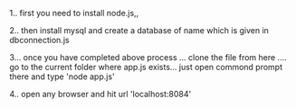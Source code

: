 

1.. first you need to install node.js,,


2.. then install mysql and create a database of name which is given in dbconnection.js

3... once you have completed above process ... clone the file from here .... go to the current folder where app.js exists...
	just open commond prompt there and type  'node app.js'

4.. open any browser and hit url 'localhost:8084'
